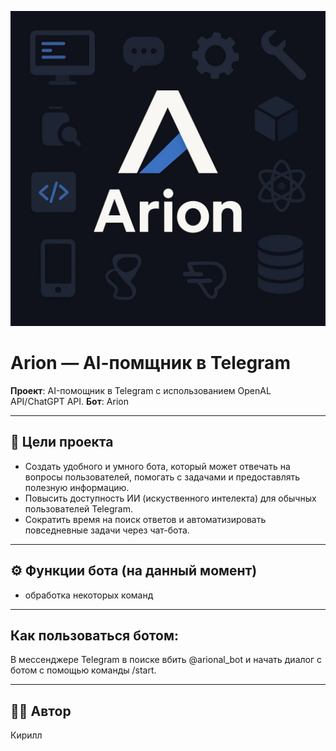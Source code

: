 ![Arion Logo](https://github.com/kiruxa097/Arion_telegram-bot/blob/main/Arion%20Bot.jpg)
# Arion — Al-помщник в Telegram

**Проект**: AI-помощник в Telegram с использованием OpenAL API/ChatGPT API.
**Бот**: Arion

---

## 📌 Цели проекта

- Создать удобного и умного бота, который может отвечать на вопросы пользователей, помогать с задачами и предоставлять полезную информацию.  
- Повысить доступность ИИ (искуственного интелекта) для обычных пользователей Telegram.
- Сократить время на поиск ответов и автоматизировать повседневные задачи через чат-бота.

---

## ⚙️ Функции бота (на данный момент)

- обработка некоторых команд

---

## Как пользоваться ботом:

В мессенджере Telegram в поиске вбить @arional_bot и начать диалог с ботом с помощью команды /start.

---

## 👨‍💻 Автор

Кирилл
